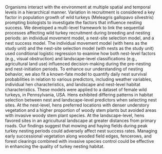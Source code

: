 Organisms interact with the environment at multiple spatial and temporal levels in a hierarchical manner. Variation in recruitment is considered a key factor in population growth of wild turkeys (Meleagris gallopavo silvestris) prompting biologists to investigate the factors that influence nesting success. We developed a multi-level framework to link the sequential processes affecting wild turkey recruitment during breeding and nesting periods: an individual movement model, a nest-site selection model, and a nest success model. The individual movement model (with hens as the study unit) and the nest-site selection model (with nests as the study unit) used conditional logistic regression to examine how both nest-level factors (e.g., visual obstruction) and landscape-level classifications (e.g., agricultural land use) influenced decision-making during the pre-nesting and nest-initiation periods. To enhance our understanding of nesting behavior, we also fit a known-fate model to quantify daily nest survival probabilities in relation to various predictors, including weather variables, individual hen characteristics, and landscape and nest-level habitat characteristics. These models were applied to a dataset of female wild turkeys, in Pennsylvania, USA. Hens exhibited differing patterns in habitat selection between nest and landscape-level predictors when selecting nest sites. At the nest-level, hens preferred locations with denser understory vegetation and a higher proportion of woody stem plants but avoided areas with invasive woody stem plant species. At the landscape-level, hens favored sites in an agricultural landscape at greater distances from primary roads. Our findings suggest that mowing and haying fields during peak turkey nesting periods could adversely affect nest success rates. Managing early successional vegetation along wooded field edges, fencerows, and forest clearings combined with invasive species control could be effective in enhancing the quality of turkey nesting habitat.

